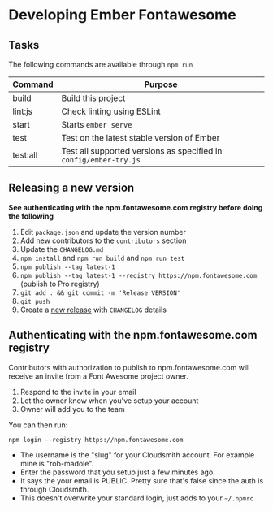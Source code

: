 # Developing Ember Fontawesome

## Tasks

The following commands are available through `npm run`

Command  | Purpose
-------- | -----------------------------------------------------------------
build    | Build this project
lint:js  | Check linting using ESLint
start    | Starts `ember serve`
test     | Test on the latest stable version of Ember
test:all | Test all supported versions as specified in `config/ember-try.js`

## Releasing a new version
<a name="release"></a>

**See authenticating with the npm.fontawesome.com registry before doing the following**

1. Edit `package.json` and update the version number
1. Add new contributors to the `contributors` section
1. Update the `CHANGELOG.md`
1. `npm install` and `npm run build` and `npm run test`
1. `npm publish --tag latest-1`
1. `npm publish --tag latest-1 --registry https://npm.fontawesome.com` (publish to Pro registry)
1. `git add . && git commit -m 'Release VERSION'`
1. `git push`
1. Create a [new release](https://github.com/FortAwesome/ember-fontawesome/releases/new) with `CHANGELOG` details

## Authenticating with the npm.fontawesome.com registry

Contributors with authorization to publish to npm.fontawesome.com will receive an invite
from a Font Awesome project owner.

1. Respond to the invite in your email
1. Let the owner know when you've setup your account
1. Owner will add you to the team

You can then run:

```
npm login --registry https://npm.fontawesome.com
```

- The username is the "slug" for your Cloudsmith account. For example mine is "rob-madole".
- Enter the password that you setup just a few minutes ago.
- It says the your email is PUBLIC. Pretty sure that's false since the auth is through Cloudsmith.
- This doesn't overwrite your standard login, just adds to your `~/.npmrc`
